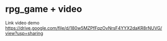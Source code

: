 # rpg_game + video
Link video demo
https://drive.google.com/file/d/180w5MZPfFqzOvNrsF4YYX2daKR8rNUVG/view?usp=sharing
